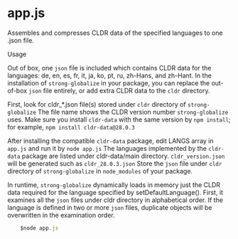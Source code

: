 # app.js

Assembles and compresses CLDR data of the specified languages to one .json file.

Usage

Out of box, one `json` file is included which contains CLDR data for the languages: de, en, es, fr, it, ja, ko, pt, ru, zh-Hans, and zh-Hant.  In the installation of `strong-globalize` in your package, you can replace the out-of-box `json` file entirely, or add extra CLDR data to the `cldr` directory.

First, look for cldr_*.json file(s) stored under `cldr` directory of `strong-globalize` The file name shows the CLDR version number `strong-globalize` uses.  Make sure you install `cldr-data` with the same version by `npm install`; for example, `npm install cldr-data@28.0.3`

After installing the compatible `cldr-data` package, edit LANGS array in `app.js` and run it by `node app.js`  The languages implemented by the `cldr-data` package are listed under cldr-data/main directory.  `cldr_version.json` will be generated such as `cldr_28.0.3.json`  Store the `json` file under `cldr` directory of `strong-globalize` in `node_modules` of your package.

In runtime, `strong-globalize` dynamically loads in memory just the CLDR data required for the language specified by setDefaultLanguage().  First, it examines all the `json` files under cldr directory in alphabetical order.  If the language is defined in two or more `json` files, duplicate objects will be overwritten in the examination order.


```js
	$node app.js

```
